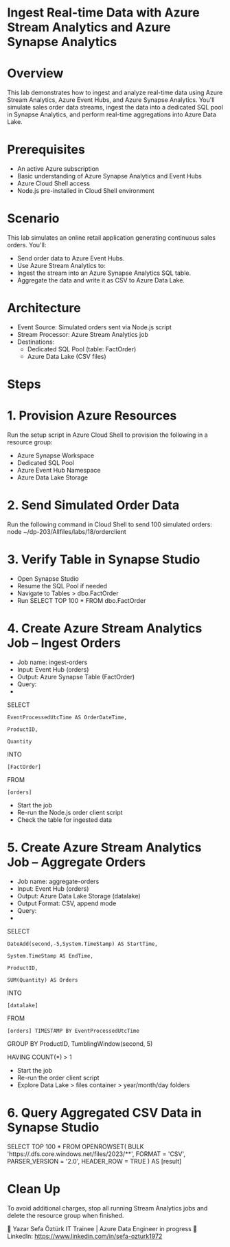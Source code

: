 # Ingest Real-time Data with Azure Stream Analytics and Azure Synapse Analytics

# Overview
This lab demonstrates how to ingest and analyze real-time data using Azure Stream Analytics, Azure Event Hubs, and Azure Synapse Analytics. You'll simulate sales order data streams, ingest the data into a dedicated SQL pool in Synapse Analytics, and perform real-time aggregations into Azure Data Lake.

# Prerequisites
 - An active Azure subscription
 - Basic understanding of Azure Synapse Analytics and Event Hubs
 - Azure Cloud Shell access
 - Node.js pre-installed in Cloud Shell environment

# Scenario
This lab simulates an online retail application generating continuous sales orders. You'll:
 - Send order data to Azure Event Hubs.
 - Use Azure Stream Analytics to:
 - Ingest the stream into an Azure Synapse Analytics SQL table.
 - Aggregate the data and write it as CSV to Azure Data Lake.

# Architecture
 - Event Source: Simulated orders sent via Node.js script
 - Stream Processor: Azure Stream Analytics job
 - Destinations:
   - Dedicated SQL Pool (table: FactOrder)
   - Azure Data Lake (CSV files)

# Steps
# 1. Provision Azure Resources
  Run the setup script in Azure Cloud Shell to provision the following in a resource group:
  - Azure Synapse Workspace
  - Dedicated SQL Pool
  - Azure Event Hub Namespace
  - Azure Data Lake Storage
# 2. Send Simulated Order Data
Run the following command in Cloud Shell to send 100 simulated orders:
node ~/dp-203/Allfiles/labs/18/orderclient
# 3. Verify Table in Synapse Studio
  - Open Synapse Studio
  - Resume the SQL Pool if needed
  - Navigate to Tables > dbo.FactOrder
  - Run SELECT TOP 100 * FROM dbo.FactOrder
# 4. Create Azure Stream Analytics Job – Ingest Orders
  - Job name: ingest-orders
  - Input: Event Hub (orders)
  - Output: Azure Synapse Table (FactOrder)
  - Query:
  - 
SELECT

    EventProcessedUtcTime AS OrderDateTime,
    
    ProductID,
    
    Quantity
    
INTO

    [FactOrder]
    
FROM

    [orders]
    

  - Start the job
  - Re-run the Node.js order client script
  - Check the table for ingested data
# 5. Create Azure Stream Analytics Job – Aggregate Orders
  - Job name: aggregate-orders
  - Input: Event Hub (orders)
  - Output: Azure Data Lake Storage (datalake)
  - Output Format: CSV, append mode
  - Query:
  - 
SELECT

    DateAdd(second,-5,System.TimeStamp) AS StartTime,
    
    System.TimeStamp AS EndTime,
    
    ProductID,
    
    SUM(Quantity) AS Orders
    
INTO

    [datalake]
    
FROM

    [orders] TIMESTAMP BY EventProcessedUtcTime
    
GROUP BY ProductID, TumblingWindow(second, 5)

HAVING COUNT(*) > 1

  - Start the job
  - Re-run the order client script
  - Explore Data Lake > files container > year/month/day folders

# 6. Query Aggregated CSV Data in Synapse Studio
SELECT
    TOP 100 *
FROM
    OPENROWSET(
        BULK 'https://<your-storage>.dfs.core.windows.net/files/2023/**',
        FORMAT = 'CSV',
        PARSER_VERSION = '2.0',
        HEADER_ROW = TRUE
    ) AS [result]

# Clean Up
To avoid additional charges, stop all running Stream Analytics jobs and delete the resource group when finished.

👤 Yazar
Sefa Öztürk
IT Trainee | Azure Data Engineer in progress
📇 LinkedIn: https://www.linkedin.com/in/sefa-ozturk1972

